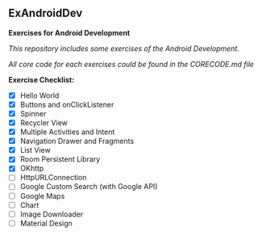 ## ExAndroidDev
**Exercises for Android Development**

*This repository includes some exercises of the Android Development.*

*All core code for each exercises could be found in the CORECODE.md file*

**Exercise Checklist:**
- [x] Hello World
- [x] Buttons and onClickListener
- [x] Spinner
- [x] Recycler View
- [x] Multiple Activities and Intent
- [x] Navigation Drawer and Fragments
- [x] List View
- [x] Room Persistent Library
- [x] OKhttp
- [ ] HttpURLConnection
- [ ] Google Custom Search (with Google API)
- [ ] Google Maps
- [ ] Chart
- [ ] Image Downloader
- [ ] Material Design
